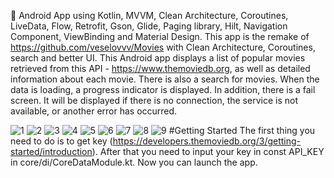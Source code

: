 🎥 Android App using Kotlin, MVVM, Clean Architecture, Coroutines, LiveData, Flow, Retrofit, Gson, Glide, Paging library, Hilt, Navigation Component, ViewBinding and Material Design. This app is the remake of https://github.com/veselovvv/Movies with Clean Architecture, Coroutines, search and better UI.
This Android app displays a list of popular movies retrieved from this API - https://www.themoviedb.org, as well as detailed information about each movie. There is also a search for movies.
When the data is loading, a progress indicator is displayed. In addition, there is a fail screen. It will be displayed if there is no connection, the service is not available, or another error has occurred.

![1](https://github.com/veselovvv/Movies2.0/assets/76612421/cefa6aa2-53bc-498f-a3b2-fe814f5f19cd)
![2](https://github.com/veselovvv/Movies2.0/assets/76612421/fa056b45-300d-4881-95be-d43e4b2bc2cb)
![3](https://github.com/veselovvv/Movies2.0/assets/76612421/6794ba21-f4b9-4c04-b4f6-ea13cb38587d)
![4](https://github.com/veselovvv/Movies2.0/assets/76612421/17b27779-a789-422d-ad15-7c93961f3031)
![5](https://github.com/veselovvv/Movies2.0/assets/76612421/9683ef68-44f3-4a6b-93e3-a325f4e27b12)
![6](https://github.com/veselovvv/Movies2.0/assets/76612421/043537df-3609-43af-9fe7-006d65a330c2)
![7](https://github.com/veselovvv/Movies2.0/assets/76612421/2575e289-b3ff-4f66-92d4-ae1003bec706)
![8](https://github.com/veselovvv/Movies2.0/assets/76612421/63733e94-10cf-48a7-93c8-33795efd26ca)
![9](https://github.com/veselovvv/Movies2.0/assets/76612421/c779e83e-1c1f-4797-967e-7e4bd4c381c8)
#Getting Started
The first thing you need to do is to get key (https://developers.themoviedb.org/3/getting-started/introduction). After that you need to input your key in const API_KEY in core/di/CoreDataModule.kt. Now you can launch the app.
